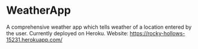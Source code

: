 # WeatherApp
A comprehensive weather app which tells weather of a location entered by the user. Currently deployed on Heroku.
Website: https://rocky-hollows-15231.herokuapp.com/

